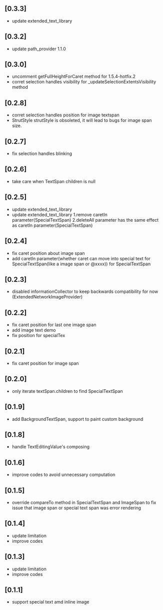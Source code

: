 ## [0.3.3]

* update extended_text_library

## [0.3.2]

* update path_provider 1.1.0

## [0.3.0]

* uncomment getFullHeightForCaret method for 1.5.4-hotfix.2
* corret selection handles visibility for _updateSelectionExtentsVisibility method

## [0.2.8]

* corret selection handles position for image textspan
* StrutStyle strutStyle is obsoleted, it will lead to bugs for image span size.

## [0.2.7]

* fix selection handles blinking

## [0.2.6]

* take care when TextSpan children is null

## [0.2.5]

* update extended_text_library
* update extended_text_library
1.remove caretIn parameter(SpecialTextSpan)
2.deleteAll parameter has the same effect as caretIn parameter(SpecialTextSpan)

## [0.2.4]

* fix caret position about image span
* add caretIn parameter(whether caret can move into special text for SpecialTextSpan(like a image span or @xxxx)) for SpecialTextSpan

## [0.2.3]

* disabled informationCollector to keep backwards compatibility for now (ExtendedNetworkImageProvider)

## [0.2.2]

* fix caret position for last one image span
* add image text demo
* fix position for specialTex

## [0.2.1]

* fix caret position for image span

## [0.2.0]

* only iterate textSpan.children to find SpecialTextSpan

## [0.1.9]

* add BackgroundTextSpan, support to paint custom background

## [0.1.8]

* handle TextEditingValue's composing

## [0.1.6]

* improve codes to avoid unnecessary computation

## [0.1.5]

* override compareTo method in SpecialTextSpan and ImageSpan to
  fix issue that image span or special text span was error rendering

## [0.1.4]

* update limitation
* improve codes

## [0.1.3]

* update limitation
* improve codes

## [0.1.1]

* support special text amd inline image
